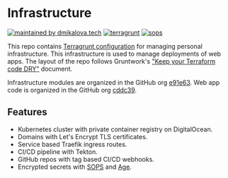 # Infrastructure

[![maintained by dmikalova.tech](https://img.shields.io/static/v1?&color=ccff90&label=maintained%20by&labelColor=424242&logo=&logoColor=fff&message=dmikalova.tech&&style=flat-square)](https://dmikalova.tech/)
[![terragrunt](https://img.shields.io/static/v1?&color=706BF4&label=%20&labelColor=424242&logo=&logoColor=fff&message=terragrunt&&style=flat-square)](https://terragrunt.gruntwork.io/)
[![sops](https://img.shields.io/static/v1?&color=fff&label=%20&labelColor=424242&logo=sops&logoColor=fff&message=sops&&style=flat-square)](https://github.com/mozilla/sops)

This repo contains [Terragrunt configuration](https://terragrunt.gruntwork.io/) for managing personal infrastructure. This infrastructure is used to manage deployments of web apps. The layout of the repo follows Gruntwork's ["Keep your Terraform code DRY"](https://terragrunt.gruntwork.io/docs/features/keep-your-terraform-code-dry/) document.

Infrastructure modules are organized in the GitHub org [e91e63](https://github.com/e91e63/). Web app code is organized in the GitHub org [cddc39](https://github.com/cddc39).

## Features

- Kubernetes cluster with private container registry on DigitalOcean.
- Domains with Let's Encrypt TLS certificates.
- Service based Traefik ingress routes.
- CI/CD pipeline with Tekton.
- GitHub repos with tag based CI/CD webhooks.
- Encrypted secrets with [SOPS](https://github.com/mozilla/sops) and [Age](https://github.com/FiloSottile/age).
